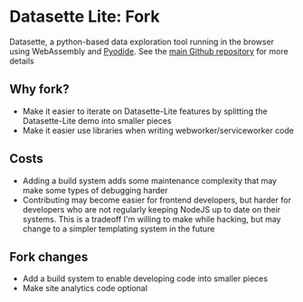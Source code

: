 # Datasette Lite: Fork

Datasette, a python-based data exploration tool running in the browser using WebAssembly and [Pyodide](https://pyodide.org). See the [main Github repository](https://github.com/simonw/datasette-lite) for more details

## Why fork?

- Make it easier to iterate on Datasette-Lite features by splitting the Datasette-Lite demo into smaller pieces
- Make it easier use libraries when writing webworker/serviceworker code

## Costs

- Adding a build system adds some maintenance complexity that may make some types of debugging harder
- Contributing may become easier for frontend developers, but harder for developers who are not regularly keeping NodeJS up to date on their systems. This is a tradeoff I'm willing to make while hacking, but may change to a simpler templating system in the future

## Fork changes

- Add a build system to enable developing code into smaller pieces
- Make site analytics code optional
